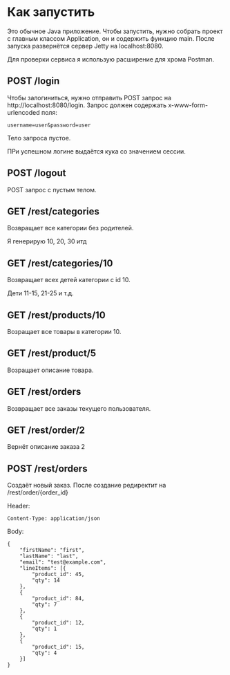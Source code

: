 # Как запустить

Это обычное Java приложение.
Чтобы запустить, нужно собрать проект с главным классом Application, он и содержить функцию main.
После запуска развернётся сервер Jetty на localhost:8080.

Для проверки сервиса я использую расширение для хрома Postman.

## POST /login
Чтобы залогиниться, нужно отправить POST запрос на http://localhost:8080/login.
Запрос должен содержать x-www-form-urlencoded поля:
```
username=user&password=user
```
Тело запроса пустое.

ПРи успешном логине выдаётся кука со значением сессии.

## POST /logout
POST запрос с пустым телом.

## GET /rest/categories

Возвращает все категории без родителей.

Я генерирую 10, 20, 30 итд

## GET /rest/categories/10

Возвращает всех детей категории с id 10.

Дети 11-15, 21-25 и т.д.

## GET /rest/products/10

Возращает все товары в категории 10.

## GET /rest/product/5

Возращает описание товара.

## GET /rest/orders

Возвращает все заказы текущего пользователя.

## GET /rest/order/2

Вернёт описание заказа 2

## POST /rest/orders

Создаёт новый заказ.
После создание редиректит на /rest/order/{order_id}

Header:
```
Content-Type: application/json
```
Body:
```
{
    "firstName": "first",
    "lastName": "last",
    "email": "test@example.com",
    "lineItems": [{
        "product_id": 45,
        "qty": 14
    },
    {
        "product_id": 84,
        "qty": 7
    },
    {
        "product_id": 12,
        "qty": 1
    },
    {
        "product_id": 15,
        "qty": 4
    }]
}

```